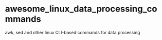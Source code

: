 # awesome_linux_data_processing_commands
awk, sed and other linux CLI-based commands for data processing
